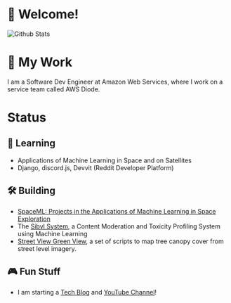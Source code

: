 # 👋 Welcome!
![Github Stats](https://github-readme-stats.vercel.app/api?username=dragonejt&theme=nord&show_icons=true)
# 💼 My Work
I am a Software Dev Engineer at Amazon Web Services, where I work on a service team called AWS Diode.
# Status
## 🤔 Learning
- Applications of Machine Learning in Space and on Satellites
- Django, discord.js, Devvit (Reddit Developer Platform)
## 🛠️ Building
- [SpaceML: Projects in the Applications of Machine Learning in Space Exploration](https://www.kaggle.com/discussions/general/483792)
- The [Sibyl System](https://github.com/dragonejt/sibyl), a Content Moderation and Toxicity Profiling System using Machine Learning
- [Street View Green View](https://github.com/AmericanRedCross/street-view-green-view), a set of scripts to map tree canopy cover from street level imagery.

## 🎮 Fun Stuff
- I am starting a [Tech Blog](https://dragonejt.dev/) and [YouTube Channel](https://www.youtube.com/@dragonejt)!
